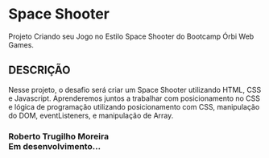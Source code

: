# Space Shooter
Projeto Criando seu Jogo no Estilo Space Shooter do Bootcamp Órbi Web Games. 

## DESCRIÇÃO
Nesse projeto, o desafio será criar um Space Shooter utilizando HTML, CSS e Javascript. Aprenderemos juntos a trabalhar com posicionamento no CSS e lógica de programação utilizando posicionamento com CSS, manipulação do DOM, eventListeners, e manipulação de Array.

### Roberto Trugilho Moreira<br>Em desenvolvimento...
